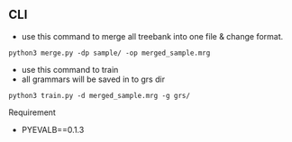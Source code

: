 ## CLI
- use this command to merge all treebank into one file & change format.
```shell script
python3 merge.py -dp sample/ -op merged_sample.mrg
```
- use this command to train 
- all grammars will be saved in to grs dir
```shell script
python3 train.py -d merged_sample.mrg -g grs/
```
Requirement
- PYEVALB==0.1.3
